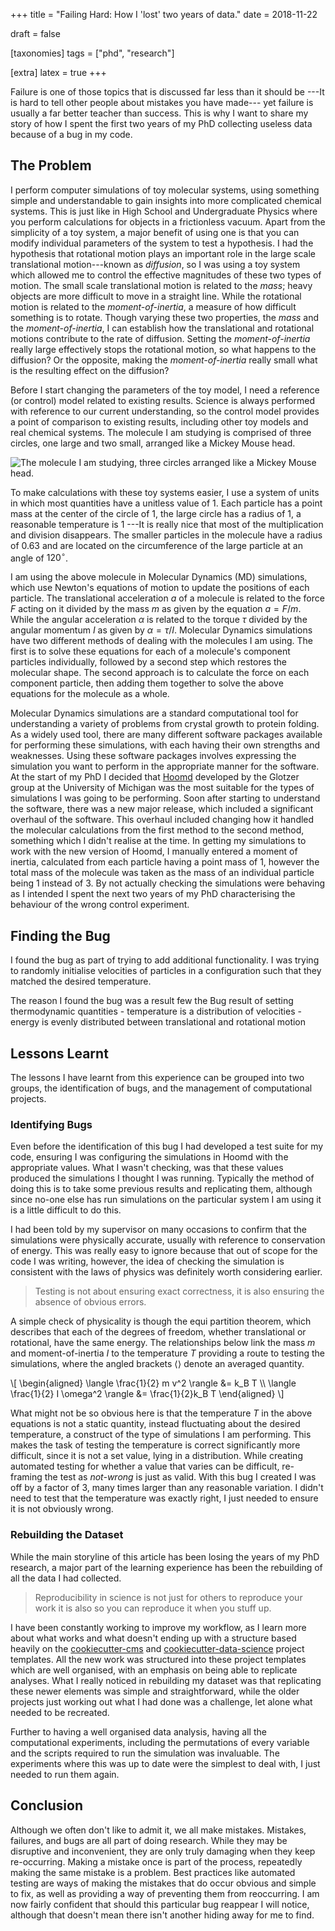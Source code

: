 +++
title = "Failing Hard: How I 'lost' two years of data."
date = 2018-11-22

draft = false

[taxonomies]
tags = ["phd", "research"]

[extra]
latex = true
+++

Failure is one of those topics
that is discussed far less than it should be
---It is hard to tell other people about mistakes you have made---
yet failure is usually a far better teacher than success.
This is why I want to share my story of
how I spent the first two years of my PhD collecting useless data
because of a bug in my code.

## The Problem

I perform computer simulations of toy molecular systems,
using something simple and understandable
to gain insights into more complicated chemical systems.
This is just like in High School and Undergraduate Physics
where you perform calculations for objects in a frictionless vacuum.
Apart from the simplicity of a toy system,
a major benefit of using one is that you can
modify individual parameters of the system to test a hypothesis.
I had the hypothesis that rotational motion plays an important role
in the large scale translational motion---known as *diffusion*,
so I was using a toy system which allowed me to control
the effective magnitudes of these two types of motion.
The small scale translational motion is related to the *mass*;
heavy objects are more difficult to move in a straight line.
While the rotational motion is related to the *moment-of-inertia*,
a measure of how difficult something is to rotate.
Though varying these two properties,
the *mass* and the *moment-of-inertia*,
I can establish how the translational and rotational motions
contribute to the rate of diffusion.
Setting the *moment-of-inertia* really large
effectively stops the rotational motion,
so what happens to the diffusion?
Or the opposite, making the *moment-of-inertia* really small
what is the resulting effect on the diffusion?

Before I start changing the parameters of the toy model,
I need a reference (or control) model related to existing results.
Science is always performed with reference to our current understanding,
so the control model provides a point of comparison to existing results,
including other toy models and real chemical systems.
The molecule I am studying is comprised of three circles,
one large and two small, arranged like a Mickey Mouse head.

![The molecule I am studying, three circles arranged like a Mickey Mouse
head.](/img/molecules/trimer.png)

To make calculations with these toy systems easier,
I use a system of units in which most quantities have a unitless value of 1.
Each particle has a point mass at the center of the circle of 1,
the large circle has a radius of 1,
a reasonable temperature is 1
---It is really nice that most of the multiplication and division disappears.
The smaller particles in the molecule have a radius of $0.63$
and are located on the circumference of the large particle
at an angle of $120^\circ$.

I am using the above molecule in Molecular Dynamics (MD) simulations,
which use Newton's equations of motion to update the positions of each particle.
The translational acceleration $a$ of a molecule
is related to the force $F$ acting on it divided by the mass $m$
as given by the equation $a=F/m$.
While the angular acceleration $\alpha$
is related to the torque $\tau$ divided by the angular momentum $I$
as given by $\alpha = \tau/I$.
Molecular Dynamics simulations have two different methods
of dealing with the molecules I am using.
The first is to solve these equations for
each of a molecule's component particles individually,
followed by a second step which restores the molecular shape.
The second approach is
to calculate the force on each component particle,
then adding them together
to solve the above equations for the molecule as a whole.

Molecular Dynamics simulations are a standard computational tool
for understanding a variety of problems
from crystal growth to protein folding.
As a widely used tool,
there are many different software packages available
for performing these simulations,
with each having their own strengths and weaknesses.
Using these software packages
involves expressing the simulation you want to perform
in the appropriate manner for the software.
At the start of my PhD
I decided that [Hoomd] developed by the Glotzer group
at the University of Michigan was the most suitable
for the types of simulations I was going to be performing.
Soon after starting to understand the software,
there was a new major release,
which included a significant overhaul of the software.
This overhaul included changing how it handled the molecular calculations
from the first method to the second method,
something which I didn't realise at the time.
In getting my simulations to work with the new version of Hoomd,
I manually entered a moment of inertia,
calculated from each particle having a point mass of 1,
however the total mass of the molecule
was taken as the mass of an individual particle being 1 instead of 3.
By not actually checking the simulations were behaving as I intended
I spent the next two years of my PhD
characterising the behaviour of the wrong control experiment.

## Finding the Bug

I found the bug as part of trying to add additional functionality.
I was trying to randomly initialise velocities of particles in a configuration
such that they matched the desired temperature.


The reason I found the bug was a result few the
Bug result of setting thermodynamic quantities
    - temperature is a distribution of velocities
    - energy is evenly distributed between translational and rotational motion


## Lessons Learnt

The lessons I have learnt from this experience
can be grouped into two groups,
the identification of bugs,
and the management of computational projects.

### Identifying Bugs

Even before the identification of this bug
I had developed a test suite for my code,
ensuring I was configuring the simulations in Hoomd
with the appropriate values.
What I wasn't checking,
was that these values produced the simulations I thought I was running.
Typically the method of doing this
is to take some previous results and replicating them,
although since no-one else has run simulations
on the particular system I am using it is a little difficult to do this.

I had been told by my supervisor on many occasions
to confirm that the simulations were physically accurate,
usually with reference to conservation of energy.
This was really easy to ignore because that out of scope
for the code I was writing,
however, the idea of checking the simulation
is consistent with the laws of physics
was definitely worth considering earlier.

> Testing is not about ensuring exact correctness,
> it is also ensuring the absence of obvious errors.

A simple check of physicality is though the equi partition theorem,
which describes that each of the degrees of freedom,
whether translational or rotational,
have the same energy.
The relationships below link the mass $m$
and moment-of-inertia $I$
to the temperature $T$ providing a route to testing the simulations,
where the angled brackets $\langle \rangle$ denote an averaged quantity.

\\[
\begin{aligned}
    \langle \frac{1}{2} m v^2 \rangle &= k_B T \\\\
    \langle \frac{1}{2} I \omega^2 \rangle &= \frac{1}{2}k_B T
\end{aligned}
\\]

What might not be so obvious here is that the temperature $T$
in the above equations is not a static quantity,
instead fluctuating about the desired temperature,
a construct of the type of simulations I am performing.
This makes the task of testing the temperature is correct
significantly more difficult,
since it is not a set value,
lying in a distribution.
While creating automated testing for whether a value that varies can be difficult,
re-framing the test as *not-wrong* is just as valid.
With this bug I created I was off by a factor of 3,
many times larger than any reasonable variation.
I didn't need to test that the temperature was exactly right,
I just needed to ensure it is not obviously wrong.


### Rebuilding the Dataset

While the main storyline of this article has been
losing the years of my PhD research,
a major part of the learning experience
has been the rebuilding of all the data I had collected.

> Reproducibility in science is not just for others to reproduce your work
> it is also so you can reproduce it when you stuff up.

I have been constantly working to improve my workflow,
as I learn more about what works and what doesn't
ending up with a structure based heavily on
the [cookiecutter-cms] and [cookiecutter-data-science] project templates.
All the new work was structured into these project templates
which are well organised, with an emphasis on being able to replicate analyses.
What I really noticed in rebuilding my dataset
was that replicating these newer elements was simple and straightforward,
while the older projects just working out what I had done was a challenge,
let alone what needed to be recreated.

Further to having a well organised data analysis,
having all the computational experiments,
including the permutations of every variable
and the scripts required to run the simulation was invaluable.
The experiments where this was up to date
were the simplest to deal with,
I just needed to run them again.

## Conclusion

Although we often don't like to admit it, we all make mistakes.
Mistakes, failures, and bugs are all part of doing research.
While they may be disruptive and inconvenient,
they are only truly damaging when they keep re-occurring.
Making a mistake once is part of the process,
repeatedly making the same mistake is a problem.
Best practices like automated testing
are ways of making the mistakes that do occur obvious and simple to fix,
as well as providing a way of preventing them from reoccurring.
I am now fairly confident that should this particular bug reappear I will notice,
although that doesn't mean there isn't another hiding away for me to find.

[Hoomd]: https://hoomd-blue.readthedocs.io/en/stable/index.html
[cookiecutter-cms]: https://github.com/MolSSI/cookiecutter-cms
[cookiecutter-data-science]: https://drivendata.github.io/cookiecutter-data-science/
